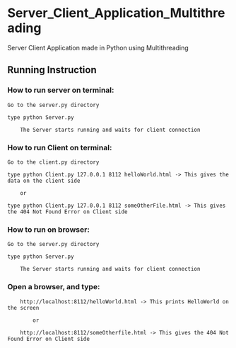 # Server_Client_Application_Multithreading
Server Client Application made in Python using Multithreading
## Running Instruction 
### How to run server on terminal:
	Go to the server.py directory 
  
	type python Server.py 
  
		The Server starts running and waits for client connection 

### How to run Client on terminal:
	Go to the client.py directory
  
	type python Client.py 127.0.0.1 8112 helloWorld.html -> This gives the data on the client side 
  
		or
    
	type python Client.py 127.0.0.1 8112 someOtherFile.html -> This gives the 404 Not Found Error on Client side 

### How to run on browser:
	Go to the server.py directory 
  
	type python Server.py 
  
		The Server starts running and waits for client connection 

### Open a browser, and type:

		http://localhost:8112/helloWorld.html -> This prints HelloWorld on the screen 
    
			or
      
		http://localhost:8112/someOtherfile.html -> This gives the 404 Not Found Error on Client side 
